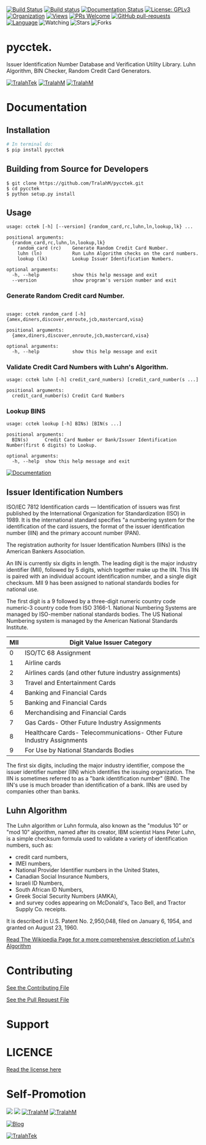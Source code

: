 
[![Build Status](https://travis-ci.com/TralahM/pycctek.svg?branch=master)](https://travis-ci.com/TralahM/pycctek)
[![Build status](https://ci.appveyor.com/api/projects/status/yvvmq5hyf7hj743a/branch/master?svg=true)](https://ci.appveyor.com/project/TralahM/pycctek/branch/master)
[![Documentation Status](https://readthedocs.org/projects/pycctek/badge/?version=latest)](https://pycctek.readthedocs.io/en/latest/?badge=latest)
[![License: GPLv3](https://img.shields.io/badge/License-GPLV2-green.svg)](https://opensource.org/licenses/GPLV2)
[![Organization](https://img.shields.io/badge/Org-TralahTek-blue.svg)](https://github.com/TralahTek)
[![Views](http://hits.dwyl.io/TralahM/pycctek.svg)](http://dwyl.io/TralahM/pycctek)
[![PRs Welcome](https://img.shields.io/badge/PRs-Welcome-brightgreen.svg?style=flat-square)](https://github.com/TralahM/pycctek/pull/)
[![GitHub pull-requests](https://img.shields.io/badge/Issues-pr-red.svg?style=flat-square)](https://github.com/TralahM/pycctek/pull/)
[![Language](https://img.shields.io/badge/Language-Python-3572A5.svg)](https://github.com/TralahM)
<img title="Watching" src="https://img.shields.io/github/watchers/TralahM/pycctek?label=Watchers&color=blue&style=flat-square">
<img title="Stars" src="https://img.shields.io/github/stars/TralahM/pycctek?color=red&style=flat-square">
<img title="Forks" src="https://img.shields.io/github/forks/TralahM/pycctek?color=green&style=flat-square">

# pycctek.
Issuer Identification Number Database and Verification Utility Library. Luhn Algorithm, BIN Checker, Random Credit Card Generators.

[![TralahTek](https://img.shields.io/badge/Organization-TralahTek-black.svg?style=for-the-badge&logo=github)](https://github.com/TralahTek)
[![TralahM](https://img.shields.io/badge/Engineer-TralahM-blue.svg?style=for-the-badge&logo=github)](https://github.com/TralahM)
[![TralahM](https://img.shields.io/badge/Maintainer-TralahM-green.svg?style=for-the-badge&logo=github)](https://github.com/TralahM)

# Documentation
## Installation
```bash
# In terminal do:
$ pip install pycctek
```

## Building from Source for Developers

```console
$ git clone https://github.com/TralahM/pycctek.git
$ cd pycctek
$ python setup.py install
```


## Usage

```
usage: cctek [-h] [--version] {random_card,rc,luhn,ln,lookup,lk} ...

positional arguments:
  {random_card,rc,luhn,ln,lookup,lk}
    random_card (rc)    Generate Random Credit Card Number.
    luhn (ln)           Run Luhn Algorithm checks on the card numbers.
    lookup (lk)         Lookup Issuer Identification Numbers.

optional arguments:
  -h, --help            show this help message and exit
  --version             show program's version number and exit

```
### Generate Random Credit card Number.

```

usage: cctek random_card [-h] {amex,diners,discover,enroute,jcb,mastercard,visa}

positional arguments:
  {amex,diners,discover,enroute,jcb,mastercard,visa}

optional arguments:
  -h, --help            show this help message and exit
```
### Validate Credit Card Numbers with Luhn's Algorithm.
```
usage: cctek luhn [-h] credit_card_numbers) [credit_card_number(s ...]

positional arguments:
  credit_card_number(s) Credit Card Numbers

```

### Lookup BINS

```
usage: cctek lookup [-h] BINs) [BIN(s ...]

positional arguments:
  BIN(s)      Credit Card Number or Bank/Issuer Identification Number(first 6 digits) to Lookup.

optional arguments:
  -h, --help  show this help message and exit
```

[![Documentation](https://img.shields.io/badge/Docs-pycctek-blue.svg?style=for-the-badge)](https://github.com/TralahM/pycctek)

## Issuer Identification Numbers

ISO/IEC 7812 Identification cards — Identification of issuers was first published by the International Organization for Standardization (ISO) in 1989.
It is the international standard specifies "a numbering system for the identification of the card issuers,
the format of the issuer identification number (IIN) and the primary account number (PAN).


The registration authority for Issuer Identification Numbers (IINs) is the American Bankers Association.

An IIN is currently six digits in length.
The leading digit is the major industry identifier (MII), followed by 5 digits, which together make up the IIN.
This IIN is paired with an individual account identification number, and a single digit checksum.
MII 9 has been assigned to national standards bodies for national use.

The first digit is a 9 followed by a three-digit numeric country code numeric-3 country code from ISO 3166-1.
National Numbering Systems are managed by ISO-member national standards bodies.
The US National Numbering system is managed by the American National Standards Institute.

| MII  | Digit Value Issuer Category                                             |
| ---- | --------------------------------                                        |
| 0    | ISO/TC 68 Assignment                                                    |
| 1    | Airline cards                                                           |
| 2    | Airlines cards (and other future industry assignments)                  |
| 3    | Travel and Entertainment Cards                                          |
| 4    | Banking and Financial Cards                                             |
| 5    | Banking and Financial Cards                                             |
| 6    | Merchandising and Financial Cards                                       |
| 7    | Gas Cards- Other Future Industry Assignments                            |
| 8    | Healthcare Cards- Telecommunications- Other Future Industry Assignments |
| 9    | For Use by National Standards Bodies                                    |

The first six digits, including the major industry identifier, compose the issuer identifier number (IIN) which identifies the issuing organization.
The IIN is sometimes referred to as a "bank identification number" (BIN).
The IIN's use is much broader than identification of a bank.
IINs are used by companies other than banks.


## Luhn Algorithm
The Luhn algorithm or Luhn formula, also known as the "modulus 10" or "mod 10" algorithm, named after its creator, IBM scientist Hans Peter Luhn,
is a simple checksum formula used to validate a variety of identification numbers,
such as:
- credit card numbers,
- IMEI numbers,
- National Provider Identifier numbers in the United States,
- Canadian Social Insurance Numbers,
- Israeli ID Numbers,
- South African ID Numbers,
- Greek Social Security Numbers (ΑΜΚΑ),
- and survey codes appearing on McDonald's, Taco Bell, and Tractor Supply Co. receipts.

It is described in U.S. Patent No. 2,950,048, filed on January 6, 1954, and granted on August 23, 1960.

[Read The Wikipedia Page for a more comprehensive description of Luhn's
Algorithm](https://en.wikipedia.org/wiki/Luhn_algorithm)

# Contributing
[See the Contributing File](CONTRIBUTING.rst)


[See the Pull Request File](PULL_REQUEST_TEMPLATE.md)


# Support

# LICENCE

[Read the license here](LICENSE)


# Self-Promotion

[![](https://img.shields.io/badge/Github-TralahM-green?style=for-the-badge&logo=github)](https://github.com/TralahM)
[![](https://img.shields.io/badge/Twitter-%40tralahtek-red?style=for-the-badge&logo=twitter)](https://twitter.com/TralahM)
[![TralahM](https://img.shields.io/badge/Kaggle-TralahM-purple.svg?style=for-the-badge&logo=kaggle)](https://kaggle.com/TralahM)
[![TralahM](https://img.shields.io/badge/LinkedIn-TralahM-red.svg?style=for-the-badge&logo=linkedin)](https://linkedin.com/in/TralahM)


[![Blog](https://img.shields.io/badge/Blog-tralahm.tralahtek.com-blue.svg?style=for-the-badge&logo=rss)](https://tralahm.tralahtek.com)

[![TralahTek](https://img.shields.io/badge/Organization-TralahTek-cyan.svg?style=for-the-badge)](https://org.tralahtek.com)



